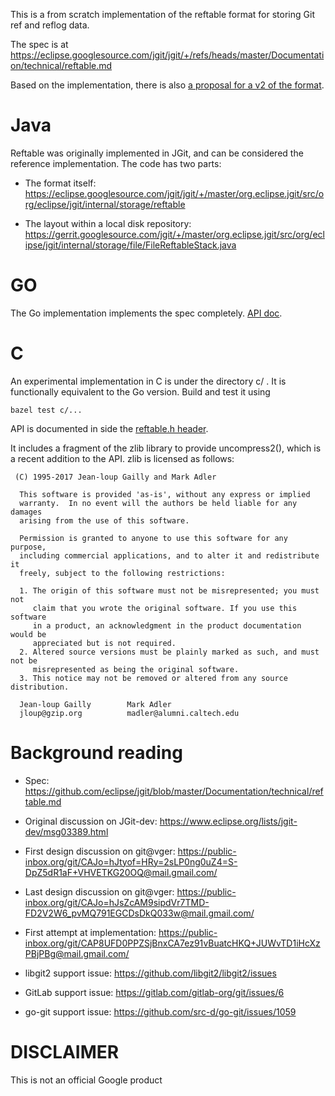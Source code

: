 
This is a from scratch implementation of the reftable format for
storing Git ref and reflog data.

The spec is at
https://eclipse.googlesource.com/jgit/jgit/+/refs/heads/master/Documentation/technical/reftable.md

Based on the implementation, there is also [a proposal for a v2 of the
format](reftable-v2-proposal.md).


# Java

Reftable was originally implemented in JGit, and can be considered the reference
implementation.  The code has two parts:

*   The format itself:
    https://eclipse.googlesource.com/jgit/jgit/+/master/org.eclipse.jgit/src/org/eclipse/jgit/internal/storage/reftable

*   The layout within a local disk repository: https://gerrit.googlesource.com/jgit/+/master/org.eclipse.jgit/src/org/eclipse/jgit/internal/storage/file/FileReftableStack.java

# GO

The Go implementation implements the spec completely.
[API doc](https://godoc.org/github.com/google/reftable).

# C

An experimental implementation in C is under the directory c/ . It is
functionally equivalent to the Go version. Build and test it using

```
bazel test c/...
```

API is documented in side the [reftable.h
header](https://github.com/google/reftable/blob/master/c/reftable.h).

It includes a fragment of the zlib library to provide uncompress2(), which is a
recent addition to the API. zlib is licensed as follows:

```
 (C) 1995-2017 Jean-loup Gailly and Mark Adler

  This software is provided 'as-is', without any express or implied
  warranty.  In no event will the authors be held liable for any damages
  arising from the use of this software.

  Permission is granted to anyone to use this software for any purpose,
  including commercial applications, and to alter it and redistribute it
  freely, subject to the following restrictions:

  1. The origin of this software must not be misrepresented; you must not
     claim that you wrote the original software. If you use this software
     in a product, an acknowledgment in the product documentation would be
     appreciated but is not required.
  2. Altered source versions must be plainly marked as such, and must not be
     misrepresented as being the original software.
  3. This notice may not be removed or altered from any source distribution.

  Jean-loup Gailly        Mark Adler
  jloup@gzip.org          madler@alumni.caltech.edu
```


# Background reading

* Spec: https://github.com/eclipse/jgit/blob/master/Documentation/technical/reftable.md

* Original discussion on JGit-dev:  https://www.eclipse.org/lists/jgit-dev/msg03389.html

* First design discussion on git@vger: https://public-inbox.org/git/CAJo=hJtyof=HRy=2sLP0ng0uZ4=S-DpZ5dR1aF+VHVETKG20OQ@mail.gmail.com/

* Last design discussion on git@vger: https://public-inbox.org/git/CAJo=hJsZcAM9sipdVr7TMD-FD2V2W6_pvMQ791EGCDsDkQ033w@mail.gmail.com/

* First attempt at implementation: https://public-inbox.org/git/CAP8UFD0PPZSjBnxCA7ez91vBuatcHKQ+JUWvTD1iHcXzPBjPBg@mail.gmail.com/

* libgit2 support issue: https://github.com/libgit2/libgit2/issues

* GitLab support issue: https://gitlab.com/gitlab-org/git/issues/6

* go-git support issue: https://github.com/src-d/go-git/issues/1059


# DISCLAIMER

This is not an official Google product
